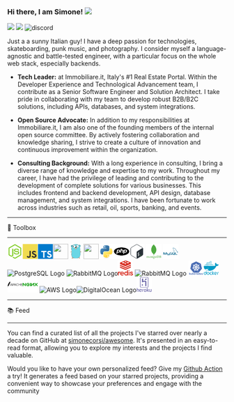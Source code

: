 ### Hi there, I am Simone! <img src="https://raw.githubusercontent.com/MartinHeinz/MartinHeinz/master/wave.gif" height="25px">

[![](https://img.shields.io/badge/-Twitter-informational?style=for-the-badge&logo=twitter&logoColor=white&color=00aced)](https://twitter.com/im_simonecorsi)
[![](https://img.shields.io/badge/-Linkedin-informational?style=for-the-badge&logo=linkedin&logoColor=white&color=2867B2)](https://linkedin.com/in/simonecorsi)
![discord](https://img.shields.io/badge/discord-scdev%238374-brightgreen?style=for-the-badge&logo=discord&color=5865F2)

Just a a sunny Italian guy! I have a deep passion for technologies, skateboarding, punk music, and photography. I consider myself a language-agnostic and battle-tested engineer, with a particular focus on the whole web stack, especially backends.

- **Tech Leader:** at Immobiliare.it, Italy's #1 Real Estate Portal. Within the Developer Experience and Technological Advancement team, I contribute as a Senior Software Engineer and Solution Architect. I take pride in collaborating with my team to develop robust B2B/B2C solutions, including APIs, databases, and system integrations.

- **Open Source Advocate:** In addition to my responsibilities at Immobiliare.it, I am also one of the founding members of the internal open source committee. By actively fostering collaboration and knowledge sharing, I strive to create a culture of innovation and continuous improvement within the organization.

- **Consulting Background:** With a long experience in consulting, I bring a diverse range of knowledge and expertise to my work. Throughout my career, I have had the privilege of leading and contributing to the development of complete solutions for various businesses. This includes frontend and backend development, API design, database management, and system integrations. I have been fortunate to work across industries such as retail, oil, sports, banking, and events.

---

🧰 Toolbox

---

<img src="https://raw.githubusercontent.com/devicons/devicon/master/icons/nodejs/nodejs-original.svg" alt="Node.js Logo" width="35" height="35"/><img src="https://raw.githubusercontent.com/devicons/devicon/master/icons/javascript/javascript-original.svg" alt="JavaScript Logo" width="35" height="35"/><img src="https://raw.githubusercontent.com/devicons/devicon/master/icons/typescript/typescript-original.svg" alt="TypeScript Logo" width="35" height="35"/><img src="https://cdn.jsdelivr.net/gh/devicons/devicon/icons/react/react-original-wordmark.svg" width="35" height="35"/><img src="https://raw.githubusercontent.com/devicons/devicon/master/icons/go/go-original.svg" alt="GO Golang Logo" width="35" height="35"/><img src="https://cdn.jsdelivr.net/gh/devicons/devicon/icons/rust/rust-plain.svg" width="35" height="35" /><img src="https://raw.githubusercontent.com/devicons/devicon/master/icons/python/python-original.svg" alt="Python Logo" width="35" height="35"/><img src="https://github.com/devicons/devicon/raw/master/icons/php/php-plain.svg" alt="PHP Logo" width="35" height="35"/><img src="https://github.com/devicons/devicon/raw/master/icons/bash/bash-original.svg" alt="Bash Logo" width="35" height="35"/>
<img src="https://raw.githubusercontent.com/devicons/devicon/master/icons/mongodb/mongodb-plain-wordmark.svg" alt="MongoDB Logo" 
width="35" height="35"/> <img src="https://raw.githubusercontent.com/devicons/devicon/master/icons/mysql/mysql-plain-wordmark.svg" alt="MySQL Logo" width="35" height="35"/> <img src="https://cdn.worldvectorlogo.com/logos/postgresql.svg" alt="PostgreSQL Logo" width="35" height="35"/> <img src="https://cdn.worldvectorlogo.com/logos/rabbitmq.svg" alt="RabbitMQ Logo" width="35" height="35"/><img src="https://raw.githubusercontent.com/devicons/devicon/master/icons/redis/redis-plain-wordmark.svg" alt="Redis Logo" width="35" height="35"/> <img src="https://static-www.elastic.co/v3/assets/bltefdd0b53724fa2ce/blt987f36e6cf17bc9a/5ea8c7fba7bdee51f48010f7/brand-elastic-vertical-220x130.svg" alt="RabbitMQ Logo" width="35" height="35"/>
<img src="https://raw.githubusercontent.com/devicons/devicon/master/icons/kubernetes/kubernetes-plain-wordmark.svg" alt="Kubernetes K8s Logo" width="35" height="35"/><img src="https://raw.githubusercontent.com/devicons/devicon/master/icons/docker/docker-plain-wordmark.svg" alt="Laravel Logo" width="35" height="35"/><img src="https://raw.githubusercontent.com/devicons/devicon/master/icons/apache/apache-plain-wordmark.svg" alt="Apache Logo" width="35" height="35"/><img src="https://raw.githubusercontent.com/devicons/devicon/master/icons/nginx/nginx-original.svg" alt="NGINX Logo" width="35" height="35"/>
<img src="https://cdn.worldvectorlogo.com/logos/aws-2.svg" alt="AWS Logo" width="35" height="35"/><img src="https://cdn.worldvectorlogo.com/logos/digitalocean.svg" alt="DigitalOcean Logo" width="35" height="35"/><img src="https://github.com/devicons/devicon/raw/master/icons/heroku/heroku-original-wordmark.svg" alt="Heroku Logo" width="35" height="35"/>

---

📚 Feed

---

You can find a curated list of all the projects I've starred over nearly a decade on GitHub at [simonecorsi/awesome](https://github.com/simonecorsi/awesome). It's presented in an easy-to-read format, allowing you to explore my interests and the projects I find valuable.

Would you like to have your own personalized feed? Give my [Github Action](https://github.com/simonecorsi/mawesome) a try! It generates a feed based on your starred projects, providing a convenient way to showcase your preferences and engage with the community
